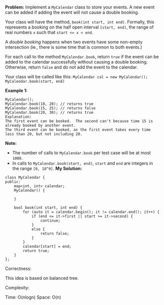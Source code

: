 **Problem:**
Implement a `MyCalendar` class to store your events. A new event can be added if adding the event will not cause a double booking.

Your class will have the method, `book(int start, int end)`. Formally, this represents a booking on the half open interval `[start, end)`, the range of real numbers `x` such that `start <= x < end`.

A *double booking* happens when two events have some non-empty intersection (ie., there is some time that is common to both events.)

For each call to the method `MyCalendar.book`, return `true` if the event can be added to the calendar successfully without causing a double booking. Otherwise, return `false` and do not add the event to the calendar.

Your class will be called like this: `MyCalendar cal = new MyCalendar();` `MyCalendar.book(start, end)`

**Example 1:**

```
MyCalendar();
MyCalendar.book(10, 20); // returns true
MyCalendar.book(15, 25); // returns false
MyCalendar.book(20, 30); // returns true
Explanation: 
The first event can be booked.  The second can't because time 15 is already booked by another event.
The third event can be booked, as the first event takes every time less than 20, but not including 20.
```

 

**Note:**

- The number of calls to `MyCalendar.book` per test case will be at most `1000`.
- In calls to `MyCalendar.book(start, end)`, `start` and `end` are integers in the range `[0, 10^9]`.
**My Solution:**
```
class MyCalendar {
public:
    map<int, int> calendar;
    MyCalendar() {
        
    }
    
    bool book(int start, int end) {
        for (auto it = calendar.begin(); it != calendar.end(); it++) {
            if (end <= it->first || start >= it->second) {
                continue;
            }
            else {
                return false;
            }
        }
        calendar[start] = end;
        return true;
    }
};
```
Correctness:

This idea is based on balanced tree.

Complexity:

Time: O(nlogn)
Space: O(n)